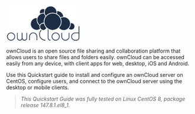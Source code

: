 <img src="owncloud.png" width="200">

ownCloud is an open source file sharing and collaboration platform that allows users to share files and folders easily. ownCloud can be accessed easily from any device, with client apps for web, desktop, iOS and Android. 

Use this Quickstart guide to install and configure an ownCloud server on CentOS, configure users, and connect to the ownCloud server using the desktop or mobile clients.

> *This Quickstart Guide was fully tested on Linux CentOS 8, package release 147.8.1.el8_1.* 